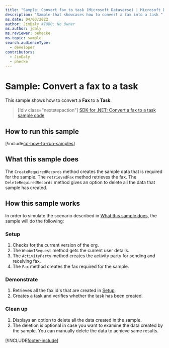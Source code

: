 ```yaml
---
title: "Sample: Convert fax to task (Microsoft Dataverse) | Microsoft Docs" # Intent and product brand in a unique string of 43-59 chars including spaces
description: "Sample that showcases how to convert a fax into a task " # 115-145 characters including spaces. This abstract displays in the search result.
ms.date: 04/03/2022
author: JimDaly #TODO: No Owner
ms.author: jdaly
ms.reviewer: pehecke
ms.topic: sample
search.audienceType:
  - developer
contributors:
  - JimDaly
  - phecke
---
```


# Sample: Convert a fax to a task

<!-- https://learn.microsoft.com/dynamics365/customer-engagement/developer/sample-convert-fax-task -->

This sample shows how to convert a **Fax** to a **Task**.

> [!div class="nextstepaction"]
> [SDK for .NET: Convert a fax to a task sample code](https://github.com/microsoft/PowerApps-Samples/tree/master/dataverse/orgsvc/CSharp/ConvertFaxToTask)

## How to run this sample

[!include[cc-how-to-run-samples](../../includes/cc-how-to-run-samples.md)]

## What this sample does

The `CreateRequiredRecords` method creates the sample data that is required for the sample. The `retrievedFax` method retrieves the fax.
The `DeleteRequiredRecords` method gives an option to delete all the data that sample has created.

## How this sample works

In order to simulate the scenario described in [What this sample does](#what-this-sample-does), the sample will do the following:

### Setup

1. Checks for the current version of the org.
1. The `WhoAmIRequest` method gets the current user details.
1. The `ActivityParty` method creates the activity party for sending and receiving fax.
1. The `Fax` method creates the fax required for the sample.

### Demonstrate

1. Retrieves all the fax id's that are created in [Setup](#setup).
2. Creates a task and verifies whether the task has been created.

### Clean up

1. Displays an option to delete all the data created in the sample.
2. The deletion is optional in case you want to examine the data created by the sample. You can manually delete the data to achieve same results.

[!INCLUDE[footer-include](../../../../includes/footer-banner.md)]
